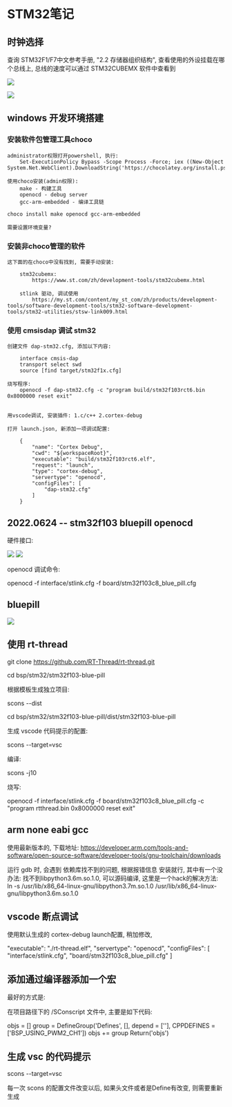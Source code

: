 # STM32笔记

## 时钟选择

查询 STM32F1/F7中文参考手册, "2.2 存储器组织结构", 查看使用的外设挂载在哪个总线上, 总线的速度可以通过 STM32CUBEMX 软件中查看到

![](images/stm32/中文参考手册-总线.png)

![](images/stm32/stm32cubemx-clock.png)

## windows 开发环境搭建

### 安装软件包管理工具choco

	administrator权限打开powershell, 执行:
		Set-ExecutionPolicy Bypass -Scope Process -Force; iex ((New-Object System.Net.WebClient).DownloadString('https://chocolatey.org/install.ps1'))

	使用choco安装(admin权限):
		make - 构建工具
		openocd - debug server
		gcc-arm-embedded - 编译工具链

	choco install make openocd gcc-arm-embedded

	需要设置环境变量?


### 安装非choco管理的软件

	这下面的在choco中没有找到, 需要手动安装:

		stm32cubemx:
			https://www.st.com/zh/development-tools/stm32cubemx.html

		stlink 驱动, 调试使用
			https://my.st.com/content/my_st_com/zh/products/development-tools/software-development-tools/stm32-software-development-tools/stm32-utilities/stsw-link009.html



### 使用 cmsisdap 调试 stm32

    创建文件 dap-stm32.cfg, 添加以下内容:

		interface cmsis-dap
		transport select swd
		source [find target/stm32f1x.cfg]

    烧写程序:
        openocd -f dap-stm32.cfg -c "program build/stm32f103rct6.bin 0x8000000 reset exit"


	用vscode调试, 安装插件: 1.c/c++ 2.cortex-debug

	打开 launch.json, 新添加一项调试配置:

		{
			"name": "Cortex Debug",
			"cwd": "${workspaceRoot}",
			"executable": "build/stm32f103rct6.elf",
			"request": "launch",
			"type": "cortex-debug",
			"servertype": "openocd",
			"configFiles": [
				"dap-stm32.cfg"
			]
		}

## 2022.0624 -- stm32f103 bluepill openocd

硬件接口:

![](images/stm32开发环境/2022-06-24-22-00-42.png)
![](images/stm32开发环境/2022-06-24-21-59-08.png)

openocd 调试命令:

openocd -f interface/stlink.cfg -f board/stm32f103c8_blue_pill.cfg

## bluepill

![](images/stm32开发环境/2022-06-24-23-55-59.png)

## 使用 rt-thread

git clone https://github.com/RT-Thread/rt-thread.git

cd bsp/stm32/stm32f103-blue-pill

根据模板生成独立项目:

scons --dist

cd bsp/stm32/stm32f103-blue-pill/dist/stm32f103-blue-pill

生成 vscode 代码提示的配置:

scons --target=vsc

编译:

scons -j10

烧写:

openocd -f interface/stlink.cfg -f board/stm32f103c8_blue_pill.cfg -c "program rtthread.bin 0x8000000 reset exit"

## arm none eabi gcc

使用最新版本的, 下载地址: https://developer.arm.com/tools-and-software/open-source-software/developer-tools/gnu-toolchain/downloads

运行 gdb 时, 会遇到 依赖库找不到的问题, 根据报错信息 安装就行, 其中有一个没办法:
找不到libpython3.6m.so.1.0, 可以源码编译, 这里是一个hack的解决方法:
ln -s /usr/lib/x86_64-linux-gnu/libpython3.7m.so.1.0 /usr/lib/x86_64-linux-gnu/libpython3.6m.so.1.0

## vscode 断点调试

使用默认生成的 cortex-debug launch配置, 稍加修改,

"executable": "./rt-thread.elf",
"servertype": "openocd",
"configFiles": [
	"interface/stlink.cfg",
	"board/stm32f103c8_blue_pill.cfg"
]

## 添加通过编译器添加一个宏

最好的方式是:

在项目路径下的 /SConscript 文件中, 主要是如下代码:

objs = []
group = DefineGroup('Defines', [], depend = [''], CPPDEFINES = ['BSP_USING_PWM2_CH1'])
objs += group
Return('objs')

## 生成 vsc 的代码提示

scons --target=vsc

每一次 scons 的配置文件改变以后, 如果头文件或者是Define有改变, 则需要重新生成
